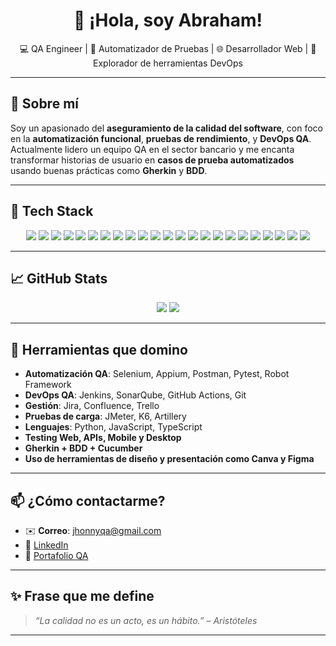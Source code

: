 <h1 align="center">👋 ¡Hola, soy Abraham!</h1>
<p align="center">
💻 QA Engineer | 🧪 Automatizador de Pruebas | 🌐 Desarrollador Web | 🚀 Explorador de herramientas DevOps
</p>

---

## 🧠 Sobre mí

Soy un apasionado del **aseguramiento de la calidad del software**, con foco en la **automatización funcional**, **pruebas de rendimiento**, y **DevOps QA**. Actualmente lidero un equipo QA en el sector bancario y me encanta transformar historias de usuario en **casos de prueba automatizados** usando buenas prácticas como **Gherkin** y **BDD**.

---

## 🧰 Tech Stack

<p align="center">
  <img src="https://img.shields.io/badge/HTML5-E34F26?style=for-the-badge&logo=html5&logoColor=white"/>
  <img src="https://img.shields.io/badge/CSS3-1572B6?style=for-the-badge&logo=css3&logoColor=white"/>
  <img src="https://img.shields.io/badge/JavaScript-F7DF1E?style=for-the-badge&logo=javascript&logoColor=black"/>
  <img src="https://img.shields.io/badge/Python-3776AB?style=for-the-badge&logo=python&logoColor=white"/>
  <img src="https://img.shields.io/badge/TypeScript-3178C6?style=for-the-badge&logo=typescript&logoColor=white"/>
  <img src="https://img.shields.io/badge/Selenium-43B02A?style=for-the-badge&logo=selenium&logoColor=white"/>
  <img src="https://img.shields.io/badge/Appium-6440C7?style=for-the-badge&logo=appium&logoColor=white"/>
  <img src="https://img.shields.io/badge/Node.js-339933?style=for-the-badge&logo=nodedotjs&logoColor=white"/>
  <img src="https://img.shields.io/badge/Bootstrap-7952B3?style=for-the-badge&logo=bootstrap&logoColor=white"/>
  <img src="https://img.shields.io/badge/React-20232A?style=for-the-badge&logo=react&logoColor=61DAFB"/>
  <img src="https://img.shields.io/badge/Netlify-00C7B7?style=for-the-badge&logo=netlify&logoColor=white"/>
  <img src="https://img.shields.io/badge/Canva-00C4CC?style=for-the-badge&logo=canva&logoColor=white"/>
  <img src="https://img.shields.io/badge/Trello-0052CC?style=for-the-badge&logo=trello&logoColor=white"/>
  <img src="https://img.shields.io/badge/Android-3DDC84?style=for-the-badge&logo=android&logoColor=white"/>
  <img src="https://img.shields.io/badge/iOS-000000?style=for-the-badge&logo=apple&logoColor=white"/>
  <img src="https://img.shields.io/badge/Jira-0052CC?style=for-the-badge&logo=jira&logoColor=white"/>
  <img src="https://img.shields.io/badge/UFT-Functional%20Testing-blueviolet?style=for-the-badge"/>
  <img src="https://img.shields.io/badge/Kobiton-Mobile%20Testing-8A2BE2?style=for-the-badge"/>
  <img src="https://img.shields.io/badge/Kobiton-Cloud%20Devices-6A5ACD?style=for-the-badge&logo=devices&logoColor=white"/>
  <img src="https://img.shields.io/badge/JMeter-Performance%20Testing-D22128?style=for-the-badge&logo=apache&logoColor=white"/>
  <img src="https://img.shields.io/badge/LoadRunner-Enterprise%20Testing-007396?style=for-the-badge"/>
  <img src="https://img.shields.io/badge/k6-Load%20Testing-7D64FF?style=for-the-badge&logo=k6&logoColor=white"/>
  <img src="https://img.shields.io/badge/Artillery-Performance%20CLI-F03C2E?style=for-the-badge"/>
  

</p>

---

## 📈 GitHub Stats

<p align="center">
  <img src="https://github-readme-stats.vercel.app/api?username=TU_USUARIO&show_icons=true&theme=tokyonight"/>
  <img src="https://github-readme-stats.vercel.app/api/top-langs/?username=TU_USUARIO&layout=compact&theme=tokyonight"/>
</p>

---

## 🔧 Herramientas que domino

- **Automatización QA**: Selenium, Appium, Postman, Pytest, Robot Framework
- **DevOps QA**: Jenkins, SonarQube, GitHub Actions, Git
- **Gestión**: Jira, Confluence, Trello
- **Pruebas de carga**: JMeter, K6, Artillery
- **Lenguajes**: Python, JavaScript, TypeScript
- **Testing Web, APIs, Mobile y Desktop**
- **Gherkin + BDD + Cucumber**
- **Uso de herramientas de diseño y presentación como Canva y Figma**

---

## 📫 ¿Cómo contactarme?

- ✉️ **Correo**: jhonnyqa@gmail.com  
- 💼 [LinkedIn](https://www.linkedin.com/in/TU-LINKEDIN/)
- 🧪 [Portafolio QA](https://github.com/TU_USUARIO)

---

## ✨ Frase que me define

> *“La calidad no es un acto, es un hábito.” – Aristóteles*

---

